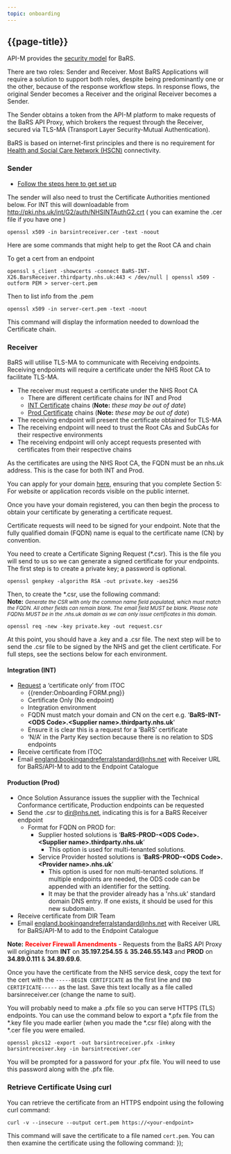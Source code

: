 ```yaml
---
topic: onboarding
---
```


## {{page-title}}

API-M provides the [security model](https://digital.nhs.uk/developer/guides-and-documentation/security-and-authorisation/application-restricted-restful-apis-signed-jwt-authentication) for BaRS. 

There are two roles: Sender and Receiver. Most BaRS Applications will require a solution to support both roles, despite being predominantly one or the other, because of the response workflow steps. In response flows, the original Sender becomes a Receiver and the original Receiver becomes a Sender. 

The Sender obtains a token from the API-M platform to make requests of the BaRS API Proxy, which brokers the request through the Receiver, secured via TLS-MA (Transport Layer Security-Mutual Authentication).

BaRS is based on internet-first principles and there is no requirement for [Health and Social Care Network (HSCN)](https://digital.nhs.uk/services/health-and-social-care-network) connectivity.

### Sender
* [Follow the steps here to get set up](https://digital.nhs.uk/developer/guides-and-documentation/security-and-authorisation/user-restricted-restful-apis-nhs-login-separate-authentication-and-authorisation#step-1-register-your-application-with-nhs-login)

The sender will also need to trust the Certificate Authorities mentioned below. For INT this will downloadable from http://pki.nhs.uk/int/G2/auth/NHSINTAuthG2.crt 
( you can examine the .cer file if you have one )
```
openssl x509 -in barsintreceiver.cer -text -noout
```
Here are some commands that might help to get the Root CA and chain

To get a cert from an endpoint
```
openssl s_client -showcerts -connect BaRS-INT-X26.BarsReceiver.thirdparty.nhs.uk:443 < /dev/null | openssl x509 -outform PEM > server-cert.pem
```
Then to list info from the .pem
```
openssl x509 -in server-cert.pem -text -noout
```
This command will display the information needed to download the Certificate chain.

### Receiver 
BaRS will utilise TLS-MA to communicate with Receiving endpoints. Receiving endpoints will require a certificate under the NHS Root CA to facilitate TLS-MA.
    
* The receiver must request a certificate under the NHS Root CA
    * There are different certificate chains for INT and Prod
    * [INT Certificate](https://digital.nhs.uk/services/path-to-live-environments/integration-environment#rootca-and-subca-certificates) chains (**Note:** _these may be out of date_)
    * [Prod Certificate](https://digital.nhs.uk/services/path-to-live-environments/live-environment) chains (**Note:** _these may be out of date_)
* The receiving endpoint will present the certificate obtained for TLS-MA
* The receiving endpoint will need to trust the Root CAs and SubCAs for their respective environments
* The receiving endpoint will only accept requests presented with certificates from their respective chains

As the certificates are using the NHS Root CA, the FQDN must be an nhs.uk address. This is the case for both INT and Prod.

You can apply for your domain [here](https://digital.nhs.uk/services/networking-addressing/apply-for-an-nhs.uk-domain-for-websites-and-web-applications), ensuring that you complete Section 5: For website or application records visible on the public internet.

Once you have your domain registered, you can then begin the process to obtain your certificate by generating a certificate request.

Certificate requests will need to be signed for your endpoint. Note that the fully qualified domain (FQDN) name is equal to the certificate name (CN) by convention.

You need to create a Certificate Signing Request (*.csr). This is the file you will send to us so we can generate a signed certificate for your endpoints. The first step is to create a private key; a password is optional.
```
openssl genpkey -algorithm RSA -out private.key -aes256
```
Then, to create the *.csr, use the following command:</br>
**Note:** <small>_Generate the CSR with only the common name field populated, which must match the FQDN. All other fields can remain blank. The email field MUST be blank. Please note FQDNs MUST be in the .nhs.uk domain as we can only issue certificates in this domain._</small>
```
openssl req -new -key private.key -out request.csr
```

At this point, you should have a .key and a .csr file. The next step will be to send the .csr file to be signed by the NHS and get the client certificate. For full steps, see the sections below for each environment.

#### Integration (INT)
* [Request](https://digital.nhs.uk/services/path-to-live-environments/path-to-live-forms/combined-endpoint-and-service-registration-request) a ‘certificate only’ from ITOC
    * {{render:Onboarding FORM.png}}
    * Certificate Only (No endpoint)
    * Integration environment
    * FQDN must match your domain and CN on the cert e.g. '**BaRS-INT-\<ODS Code\>.\<Supplier name\>.thirdparty.nhs.uk**'
    * Ensure it is clear this is a request for a ‘BaRS’ certificate
    * ‘N/A’ in the Party Key section because there is no relation to SDS endpoints
* Receive certificate from ITOC
* Email <england.bookingandreferralstandard@nhs.net> with Receiver URL for BaRS/API-M to add to the Endpoint Catalogue

#### Production (Prod)
* Once Solution Assurance issues the supplier with the Technical Conformance certificate, Production endpoints can be requested
* Send the .csr to <dir@nhs.net>, indicating this is for a BaRS Receiver endpoint
    * Format for FQDN on PROD for:
        * Supplier hosted solutions is ‘**BaRS-PROD-\<ODS Code\>.\<Supplier name\>.thirdparty.nhs.uk**’
            * This option is used for multi-tenanted solutions.
        * Service Provider hosted solutions is ‘**BaRS-PROD-\<ODS Code\>.\<Provider name\>.nhs.uk**’
            * This option is used for non multi-tenanted solutions. If multiple endpoints are needed, the ODS code can be appended with an identifier for the setting.
            * It may be that the provider already has a 'nhs.uk' standard domain DNS entry. If one exists, it should be used for this new subdomain.
* Receive certificate from DIR Team
* Email <england.bookingandreferralstandard@nhs.net> with Receiver URL for BaRS/API-M to add to the Endpoint Catalogue

**Note:** <span style="color:red">**Receiver Firewall Amendments**</span> - Requests from the BaRS API Proxy will originate from **INT** on **35.197.254.55** & **35.246.55.143** and **PROD** on **34.89.0.111** & **34.89.69.6**.

Once you have the certificate from the NHS service desk, copy the text for the cert with the `-----BEGIN CERTIFICATE` as the first line and `END CERTIFICATE-----` as the last. Save this text locally as a file called barsinreceiver.cer (change the name to suit).

You will probably need to make a .pfx file so you can serve HTTPS (TLS) endpoints. You can use the command below to export a *.pfx file from the *.key file you made earlier (when you made the *.csr file) along with the *.cer file you were emailed.

```
openssl pkcs12 -export -out barsintreceiver.pfx -inkey barsintreceiver.key -in barsintreceiver.cer
```

You will be prompted for a password for your .pfx file. You will need to use this password along with the .pfx file.

### Retrieve Certificate Using curl

You can retrieve the certificate from an HTTPS endpoint using the following curl command:

```
curl -v --insecure --output cert.pem https://<your-endpoint>
```

This command will save the certificate to a file named `cert.pem`. You can then examine the certificate using the following command:
});
```